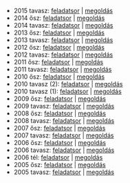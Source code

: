  - 2015 tavasz: [feladatsor](https://dari.oktatas.hu/kir/erettsegi/okev_doc/erettsegi_2015/k_inf_15maj_fl.pdf)
              | [megoldás](https://dari.oktatas.hu/kir/erettsegi/okev_doc/erettsegi_2015/k_inf_15maj_ut.pdf)
 - 2014 ősz: [feladatsor](https://dari.oktatas.hu/kir/erettsegi/okev_doc/erettsegi_2014/oktober/k_inf_14okt_fl.pdf)
           | [megoldás](https://dari.oktatas.hu/kir/erettsegi/okev_doc/erettsegi_2014/oktober/k_inf_14okt_ut.pdf)
 - 2014 tavasz: [feladatsor](https://dari.oktatas.hu/kir/erettsegi/okev_doc/erettsegi_2014/k_inf_14maj_fl.pdf)
              | [megoldás](https://dari.oktatas.hu/kir/erettsegi/okev_doc/erettsegi_2014/k_inf_14maj_ut.pdf)
 - 2013 ősz: [feladatsor](https://dari.oktatas.hu/kir/erettsegi/okev_doc/erettsegi_2013/oktober/k_inf_13okt_fl.pdf)
           | [megoldás](https://dari.oktatas.hu/kir/erettsegi/okev_doc/erettsegi_2013/oktober/k_inf_13okt_ut.pdf)
 - 2013 tavasz: [feladatsor](https://dari.oktatas.hu/kir/erettsegi/okev_doc/erettsegi_2013/k_inf_13maj_fl.pdf)
              | [megoldás](https://dari.oktatas.hu/kir/erettsegi/okev_doc/erettsegi_2013/k_inf_13maj_ut.pdf)
 - 2012 ősz: [feladatsor](https://dari.oktatas.hu/kir/erettsegi/okev_doc/erettsegi_2012/oktober/k_inf_12okt_fl.pdf)
           | [megoldás](https://dari.oktatas.hu/kir/erettsegi/okev_doc/erettsegi_2012/oktober/k_inf_12okt_ut.pdf)
 - 2012 tavasz: [feladatsor](https://dari.oktatas.hu/kir/erettsegi/okev_doc/erettsegi_2012/k_inf_12maj_fl.pdf)
              | [megoldás](https://dari.oktatas.hu/kir/erettsegi/okev_doc/erettsegi_2012/k_inf_12maj_ut.pdf)
 - 2011 ősz: [feladatsor](https://dari.oktatas.hu/kir/erettsegi/okev_doc/erettsegi_2011/oktober/k_inf_11okt_fl.pdf)
           | [megoldás](https://dari.oktatas.hu/kir/erettsegi/okev_doc/erettsegi_2011/oktober/k_inf_11okt_ut.pdf)
 - 2011 tavasz: [feladatsor](https://dari.oktatas.hu/kir/erettsegi/okev_doc/erettsegi_2011/k_inf_11maj_fl.pdf)
              | [megoldás](https://dari.oktatas.hu/kir/erettsegi/okev_doc/erettsegi_2011/k_inf_11maj_ut.pdf)
 - 2010 ősz: [feladatsor](https://dari.oktatas.hu/kir/erettsegi/okev_doc/erettsegi_2010/oktober/k_inf_10okt_fl.pdf)
           | [megoldás](https://dari.oktatas.hu/kir/erettsegi/okev_doc/erettsegi_2010/oktober/k_inf_10okt_ut.pdf)
 - 2010 tavasz (2): [feladatsor](http://dari.oktatas.hu/kir/erettsegi/okev_doc/erettsegi_2010/k_infoV31_10maj_fl.pdf)
                  | [megoldás](http://dari.oktatas.hu/kir/erettsegi/okev_doc/erettsegi_2010/k_infoV31_10maj_ut.pdf)
 - 2010 tavasz (1): [feladatsor](https://dari.oktatas.hu/kir/erettsegi/okev_doc/erettsegi_2010/k_inf_10maj_fl.pdf)
                  | [megoldás](https://dari.oktatas.hu/kir/erettsegi/okev_doc/erettsegi_2010/k_inf_10maj_ut.pdf)
 - 2009 ősz: [feladatsor](https://dari.oktatas.hu/kir/erettsegi/okev_doc/erettsegi_2009/oktober/k_inf_09okt_fl.pdf)
           | [megoldás](https://dari.oktatas.hu/kir/erettsegi/okev_doc/erettsegi_2009/oktober/k_inf_09okt_ut.pdf)
 - 2009 tavasz: [feladatsor](https://dari.oktatas.hu/kir/erettsegi/okev_doc/erettsegi_2009/k_inf_09maj_fl.pdf)
              | [megoldás](https://dari.oktatas.hu/kir/erettsegi/okev_doc/erettsegi_2009/k_inf_09maj_ut.pdf)
 - 2008 ősz: [feladatsor](https://dari.oktatas.hu/kir/erettsegi/okev_doc/erettsegi_2008/oktober/k_inf_08okt_fl.pdf)
           | [megoldás](https://dari.oktatas.hu/kir/erettsegi/okev_doc/erettsegi_2008/oktober/k_inf_08okt_ut.pdf)
 - 2008 tavasz: [feladatsor](https://dari.oktatas.hu/kir/erettsegi/okev_doc/erettsegi_2008/k_inf_08maj_fl.pdf)
              | [megoldás](https://dari.oktatas.hu/kir/erettsegi/okev_doc/erettsegi_2008/k_inf_08maj_ut.pdf)
 - 2007 ősz: [feladatsor](https://dari.oktatas.hu/kir/erettsegi/okev_doc/erettsegi_2007/oktober/k_inf_07okt_fl.pdf)
           | [megoldás](https://dari.oktatas.hu/kir/erettsegi/okev_doc/erettsegi_2007/oktober/k_inf_07okt_ut.pdf)
 - 2007 tavasz: [feladatsor](https://dari.oktatas.hu/kir/erettsegi/okev_doc/erettsegi_2007/k_inf_07maj_fl.pdf)
              | [megoldás](https://dari.oktatas.hu/kir/erettsegi/okev_doc/erettsegi_2007/k_inf_07maj_ut.pdf)
 - 2006 ősz: [feladatsor](https://dari.oktatas.hu/kir/erettsegi/okev_doc/erettsegi_2006/k_inf_06okt_fl.pdf)
           | [megoldás](https://dari.oktatas.hu/kir/erettsegi/okev_doc/erettsegi_2006/k_inf_06okt_ut.pdf)
 - 2006 tavasz: [feladatsor](https://dari.oktatas.hu/kir/erettsegi/okev_doc/erettsegi_2006/k_inf_06maj_fl.pdf)
              | [megoldás](https://dari.oktatas.hu/kir/erettsegi/okev_doc/erettsegi_2006/k_inf_06maj_ut.pdf)
 - 2006 tél: [feladatsor](https://dari.oktatas.hu/kir/erettsegi/okev_doc/2006_1/k_inf_06febr_fl.pdf)
              | [megoldás](https://dari.oktatas.hu/kir/erettsegi/okev_doc/2006_1/k_inf_06febr_ut.pdf)
 - 2005 ősz: [feladatsor](https://dari.oktatas.hu/kir/erettsegi/okev_doc/2005_osz/k_inf_05okt_fl.pdf)
           | [megoldás](https://dari.oktatas.hu/kir/erettsegi/okev_doc/2005_osz/k_inf_05okt_ut.pdf)
 - 2005 tavasz: [feladatsor](https://dari.oktatas.hu/kir/erettsegi/okev_doc/erettsegi_2005/k_inf_fl.pdf)
              | [megoldás](https://dari.oktatas.hu/kir/erettsegi/okev_doc/erettsegi_2005/k_inf_ut.pdf)
